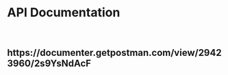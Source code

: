 <h1>API Documentation</h1>
<br />
<h2>https://documenter.getpostman.com/view/29423960/2s9YsNdAcF</h2>
